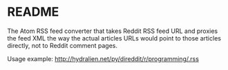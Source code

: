 # README #

The Atom RSS feed converter that takes Reddit RSS feed URL and proxies the feed XML the way the actual articles URLs would point to those articles directly, not to Reddit comment pages.

Usage example: http://hydralien.net/py/direddit/r/programming/.rss
